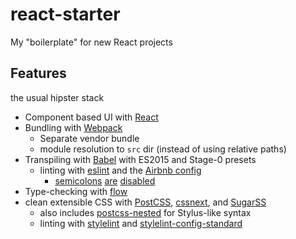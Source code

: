 # react-starter
My "boilerplate" for new React projects

## Features
the usual hipster stack

* Component based UI with [React][1]
* Bundling with [Webpack][2]
  * Separate vendor bundle
  * module resolution to `src` dir (instead of using relative paths)
* Transpiling with [Babel][3] with ES2015 and Stage-0 presets
  * linting with [eslint][4] and the [Airbnb config][5]
    * [semicolons][6] [are][7] [disabled][8]
* Type-checking with [flow][9]
* clean extensible CSS with [PostCSS][10], [cssnext][11], and [SugarSS][12]
  * also includes [postcss-nested][13] for Stylus-like syntax
  * linting with [stylelint][14] and [stylelint-config-standard][15]

[1]: https://reactjs.org
[2]: https://webpack.js.org
[3]: https://babeljs.io
[4]: http://eslint.org/
[5]: https://github.com/airbnb/javascript
[6]: http://blog.izs.me/post/2353458699/an-open-letter-to-javascript-leaders-regarding
[7]: http://inimino.org/~inimino/blog/javascript_semicolons
[8]: https://www.youtube.com/watch?v=gsfbh17Ax9I
[9]: https://flow.org/
[10]: http://postcss.org
[11]: https://cssnext.io
[12]: https://github.com/postcss/sugarss
[13]: https://github.com/postcss/postcss-nested
[14]: https://stylelint.io
[15]: https://github.com/stylelint/stylelint-config-standard
